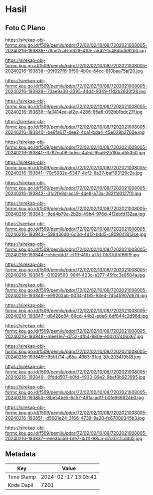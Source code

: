 # Hasil

## Foto C Plano

https://sirekap-obj-formc.kpu.go.id/f509/pemilu/pdpr/72/02/02/10/08/7202021008005-20240216-193836--79ae2ca6-e329-410e-a542-1c48dbdb92b0.jpg

https://sirekap-obj-formc.kpu.go.id/f509/pemilu/pdpr/72/02/02/10/08/7202021008005-20240216-193838--09f027f8-9f50-4b0e-84cc-810baa75af20.jpg

https://sirekap-obj-formc.kpu.go.id/f509/pemilu/pdpr/72/02/02/10/08/7202021008005-20240216-193839--73ae9a30-3395-44d4-9349-f1d2b2630f28.jpg

https://sirekap-obj-formc.kpu.go.id/f509/pemilu/pdpr/72/02/02/10/08/7202021008005-20240216-193839--fa3414ee-af2e-4286-95a6-092bb1bdc27f.jpg

https://sirekap-obj-formc.kpu.go.id/f509/pemilu/pdpr/72/02/02/10/08/7202021008005-20240216-193840--be6fa617-dee2-4ca1-bda4-45e029b2760e.jpg

https://sirekap-obj-formc.kpu.go.id/f509/pemilu/pdpr/72/02/02/10/08/7202021008005-20240216-193841--3782ea09-bdec-4a5d-95a6-2518bcd55350.jpg

https://sirekap-obj-formc.kpu.go.id/f509/pemilu/pdpr/72/02/02/10/08/7202021008005-20240216-193841--70c5932e-6347-4cf2-8a27-baf183129c2a.jpg

https://sirekap-obj-formc.kpu.go.id/f509/pemilu/pdpr/72/02/02/10/08/7202021008005-20240216-193842--31c2fe9d-acc9-4de8-a73a-3821fd0127f0.jpg

https://sirekap-obj-formc.kpu.go.id/f509/pemilu/pdpr/72/02/02/10/08/7202021008005-20240216-193843--9cd4b79e-2b2b-49b4-976d-4f2ebfd132aa.jpg

https://sirekap-obj-formc.kpu.go.id/f509/pemilu/pdpr/72/02/02/10/08/7202021008005-20240216-193843--598436d0-6c3d-4d12-bdd5-c809041813ce.jpg

https://sirekap-obj-formc.kpu.go.id/f509/pemilu/pdpr/72/02/02/10/08/7202021008005-20240216-193844--c5beddd7-cf19-41fb-af7d-0537df5f66f9.jpg

https://sirekap-obj-formc.kpu.go.id/f509/pemilu/pdpr/72/02/02/10/08/7202021008005-20240216-193845--01029593-984f-423c-a377-45fcc3e8584a.jpg

https://sirekap-obj-formc.kpu.go.id/f509/pemilu/pdpr/72/02/02/10/08/7202021008005-20240216-193846--e99202ab-0034-4185-93e4-7d545907d67d.jpg

https://sirekap-obj-formc.kpu.go.id/f509/pemilu/pdpr/72/02/02/10/08/7202021008005-20240216-193847--d8426c84-69cd-44b2-ade6-6df844c2d96d.jpg

https://sirekap-obj-formc.kpu.go.id/f509/pemilu/pdpr/72/02/02/10/08/7202021008005-20240216-193848--a1ee11e7-d752-4fb4-980e-e00207406367.jpg

https://sirekap-obj-formc.kpu.go.id/f509/pemilu/pdpr/72/02/02/10/08/7202021008005-20240216-193849--95fff714-a65a-4963-91cd-37c2034195f8.jpg

https://sirekap-obj-formc.kpu.go.id/f509/pemilu/pdpr/72/02/02/10/08/7202021008005-20240216-193849--0fddd507-b0fd-4933-89e2-9bef8b923995.jpg

https://sirekap-obj-formc.kpu.go.id/f509/pemilu/pdpr/72/02/02/10/08/7202021008005-20240216-193850--8be54be5-6c57-491a-ad1f-b0fe666624b0.jpg

https://sirekap-obj-formc.kpu.go.id/f509/pemilu/pdpr/72/02/02/10/08/7202021008005-20240216-193851--d5001e24-3166-4739-9e20-fc67000345b3.jpg

https://sirekap-obj-formc.kpu.go.id/f509/pemilu/pdpr/72/02/02/10/08/7202021008005-20240216-193837--eee3b556-b1e7-4d11-98ca-d7c07c1cdd05.jpg


## Metadata

| Key        | Value               |
| ---------- | ------------------- |
| Time Stamp | 2024-02-17 13:05:41 |
| Kode Dapil | 7201                |




